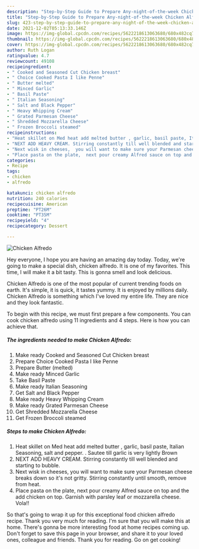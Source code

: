 ```yaml
---
description: "Step-by-Step Guide to Prepare Any-night-of-the-week Chicken Alfredo"
title: "Step-by-Step Guide to Prepare Any-night-of-the-week Chicken Alfredo"
slug: 423-step-by-step-guide-to-prepare-any-night-of-the-week-chicken-alfredo
date: 2021-12-02T05:13:33.146Z
image: https://img-global.cpcdn.com/recipes/5622218613063680/680x482cq70/chicken-alfredo-recipe-main-photo.jpg
thumbnail: https://img-global.cpcdn.com/recipes/5622218613063680/680x482cq70/chicken-alfredo-recipe-main-photo.jpg
cover: https://img-global.cpcdn.com/recipes/5622218613063680/680x482cq70/chicken-alfredo-recipe-main-photo.jpg
author: Ruth Logan
ratingvalue: 4.7
reviewcount: 49108
recipeingredient:
- " Cooked and Seasoned Cut Chicken breast"
- " Choice Cooked Pasta I like Penne"
- " Butter melted"
- " Minced Garlic"
- " Basil Paste"
- " Italian Seasoning"
- " Salt and Black Pepper"
- " Heavy Whipping Cream"
- " Grated Parmesan Cheese"
- " Shredded Mozzarella Cheese"
- " Frozen Broccoli steamed"
recipeinstructions:
- "Heat skillet on Med heat add melted butter , garlic, basil paste, Italian Seasoning, salt and pepper. . Sautee till garlic is very lightly Brown"
- "NEXT ADD HEAVY CREAM. Stirring constantly till well blended and starting to bubble."
- "Next wisk in cheeses,  you will want to make sure your Parmesan cheese breaks down so it&#39;s not gritty.  Stirring constantly until smooth,  remove from heat."
- "Place pasta on the plate,  next pour creamy Alfred sauce on top and the add chicken on top.  Garnish with parsley leaf or mozzarella cheese. Vola!!"
categories:
- Recipe
tags:
- chicken
- alfredo

katakunci: chicken alfredo 
nutrition: 240 calories
recipecuisine: American
preptime: "PT26M"
cooktime: "PT35M"
recipeyield: "4"
recipecategory: Dessert

---
```



![Chicken Alfredo](https://img-global.cpcdn.com/recipes/5622218613063680/680x482cq70/chicken-alfredo-recipe-main-photo.jpg)

Hey everyone, I hope you are having an amazing day today. Today, we're going to make a special dish, chicken alfredo. It is one of my favorites. This time, I will make it a bit tasty. This is gonna smell and look delicious.

Chicken Alfredo is one of the most popular of current trending foods on earth. It's simple, it is quick, it tastes yummy. It is enjoyed by millions daily. Chicken Alfredo is something which I've loved my entire life. They are nice and they look fantastic.




To begin with this recipe, we must first prepare a few components. You can cook chicken alfredo using 11 ingredients and 4 steps. Here is how you can achieve that.

<!--inarticleads1-->

##### The ingredients needed to make Chicken Alfredo:

1. Make ready  Cooked and Seasoned Cut Chicken breast
1. Prepare  Choice Cooked Pasta I like Penne
1. Prepare  Butter (melted)
1. Make ready  Minced Garlic
1. Take  Basil Paste
1. Make ready  Italian Seasoning
1. Get  Salt and Black Pepper
1. Make ready  Heavy Whipping Cream
1. Make ready  Grated Parmesan Cheese
1. Get  Shredded Mozzarella Cheese
1. Get  Frozen Broccoli steamed




<!--inarticleads2-->

##### Steps to make Chicken Alfredo:

1. Heat skillet on Med heat add melted butter , garlic, basil paste, Italian Seasoning, salt and pepper. . Sautee till garlic is very lightly Brown
1. NEXT ADD HEAVY CREAM. Stirring constantly till well blended and starting to bubble.
1. Next wisk in cheeses,  you will want to make sure your Parmesan cheese breaks down so it&#39;s not gritty.  Stirring constantly until smooth,  remove from heat.
1. Place pasta on the plate,  next pour creamy Alfred sauce on top and the add chicken on top.  Garnish with parsley leaf or mozzarella cheese. Vola!!




So that's going to wrap it up for this exceptional food chicken alfredo recipe. Thank you very much for reading. I'm sure that you will make this at home. There's gonna be more interesting food at home recipes coming up. Don't forget to save this page in your browser, and share it to your loved ones, colleague and friends. Thank you for reading. Go on get cooking!
